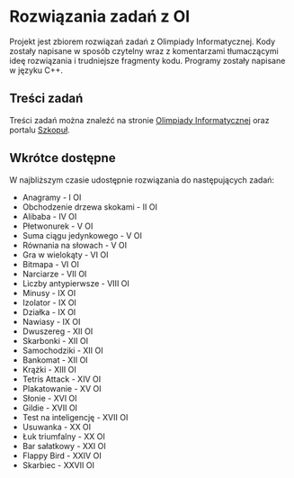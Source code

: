  # Rozwiązania zadań z OI

 Projekt jest zbiorem rozwiązań zadań z Olimpiady Informatycznej. Kody zostały napisane w sposób czytelny wraz z komentarzami tłumaczącymi ideę rozwiązania i trudniejsze fragmenty kodu. Programy zostały napisane w języku C++.

 ## Treści zadań

 Treści zadań można znaleźć na stronie [Olimpiady Informatycznej](https://oi.edu.pl/) oraz portalu [Szkopuł](https://szkopul.edu.pl/).

 ## Wkrótce dostępne

 W najbliższym czasie udostępnie rozwiązania do następujących zadań:
 - Anagramy - I OI
 - Obchodzenie drzewa skokami - II OI
 - Alibaba - IV OI
 - Płetwonurek - V OI
 - Suma ciągu jedynkowego - V OI
 - Równania na słowach - V OI
 - Gra w wielokąty - VI OI
 - Bitmapa - VI OI
 - Narciarze - VII OI
 - Liczby antypierwsze - VIII OI
 - Minusy - IX OI
 - Izolator - IX OI
 - Działka - IX OI
 - Nawiasy - IX OI
 - Dwuszereg - XII OI
 - Skarbonki - XII OI
 - Samochodziki - XII OI
 - Bankomat - XII OI
 - Krążki - XIII OI
 - Tetris Attack - XIV OI
 - Plakatowanie - XV OI
 - Słonie - XVI OI
 - Gildie - XVII OI
 - Test na inteligencję - XVII OI
 - Usuwanka - XX OI
 - Łuk triumfalny - XX OI
 - Bar sałatkowy - XXI OI
 - Flappy Bird - XXIV OI
 - Skarbiec - XXVII OI
